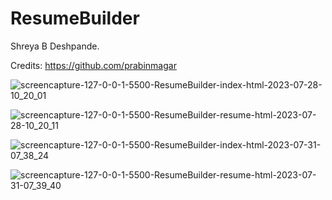 # ResumeBuilder

Shreya B Deshpande.

Credits: https://github.com/prabinmagar


![screencapture-127-0-0-1-5500-ResumeBuilder-index-html-2023-07-28-10_20_01](https://github.com/iamShreyaD/ResumeBuilder/assets/70312732/1568b616-9a78-4af4-8e69-403bc6f549e0)




![screencapture-127-0-0-1-5500-ResumeBuilder-resume-html-2023-07-28-10_20_11](https://github.com/iamShreyaD/ResumeBuilder/assets/70312732/1b88fe56-a561-4566-8e77-9a4a1572fa11)




![screencapture-127-0-0-1-5500-ResumeBuilder-index-html-2023-07-31-07_38_24](https://github.com/iamShreyaD/ResumeBuilder/assets/70312732/6035234d-b7e9-41af-80da-cb0ce5e64de6)




![screencapture-127-0-0-1-5500-ResumeBuilder-resume-html-2023-07-31-07_39_40](https://github.com/iamShreyaD/ResumeBuilder/assets/70312732/fbd57f06-f9a2-4d61-ab90-f98d12e106e9)



